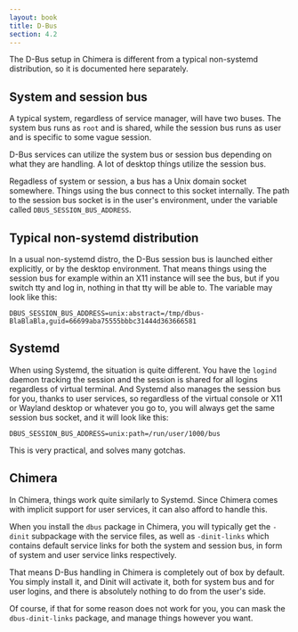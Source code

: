 ```yaml
---
layout: book
title: D-Bus
section: 4.2
---
```


The D-Bus setup in Chimera is different from a typical non-systemd
distribution, so it is documented here separately.

## System and session bus

A typical system, regardless of service manager, will have two buses.
The system bus runs as `root` and is shared, while the session bus
runs as user and is specific to some vague session.

D-Bus services can utilize the system bus or session bus depending
on what they are handling. A lot of desktop thíngs utilize the
session bus.

Regadless of system or session, a bus has a Unix domain socket somewhere.
Things using the bus connect to this socket internally. The path to the
session bus socket is in the user's environment, under the variable
called `DBUS_SESSION_BUS_ADDRESS`.

## Typical non-systemd distribution

In a usual non-systemd distro, the D-Bus session bus is launched either
explicitly, or by the desktop environment. That means things using
the session bus for example within an X11 instance will see the
bus, but if you switch tty and log in, nothing in that tty will
be able to. The variable may look like this:

```
DBUS_SESSION_BUS_ADDRESS=unix:abstract=/tmp/dbus-BlaBlaBla,guid=66699aba75555bbbc31444d363666581
```

## Systemd

When using Systemd, the situation is quite different. You have the
`logind` daemon tracking the session and the session is shared for
all logins regardless of virtual terminal. And Systemd also manages the
session bus for you, thanks to user services, so regardless of the virtual
console or X11 or Wayland desktop or whatever you go to, you will always
get the same session bus socket, and it will look like this:

```
DBUS_SESSION_BUS_ADDRESS=unix:path=/run/user/1000/bus
```

This is very practical, and solves many gotchas.

## Chimera

In Chimera, things work quite similarly to Systemd. Since Chimera comes
with implicit support for user services, it can also afford to handle
this.

When you install the `dbus` package in Chimera, you will typically get
the `-dinit` subpackage with the service files, as well as `-dinit-links`
which contains default service links for both the system and session bus,
in form of system and user service links respectively.

That means D-Bus handling in Chimera is completely out of box by default.
You simply install it, and Dinit will activate it, both for system bus
and for user logins, and there is absolutely nothing to do from the
user's side.

Of course, if that for some reason does not work for you, you can mask
the `dbus-dinit-links` package, and manage things however you want.
